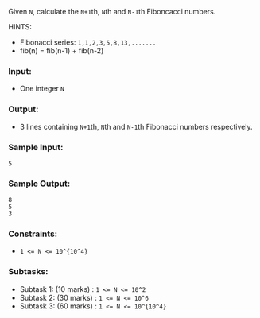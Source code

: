Given `N`, calculate the `N+1`th, `N`th and `N-1`th Fiboncacci numbers.

HINTS:
 - Fibonacci series: `1,1,2,3,5,8,13,.......`
 - fib(n) = fib(n-1) + fib(n-2)

### Input:
 - One integer `N`

### Output:
 - 3 lines containing `N+1`th, `N`th and `N-1`th Fibonacci numbers respectively.

### Sample Input:
    5

### Sample Output:
    8
    5
    3

### Constraints:
 - `1 <= N <= 10^{10^4}`

### Subtasks:
 - Subtask 1: (10 marks) : `1 <= N <= 10^2`
 - Subtask 2: (30 marks) : `1 <= N <= 10^6`
 - Subtask 3: (60 marks) : `1 <= N <= 10^{10^4}`

